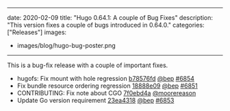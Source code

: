 
---
date: 2020-02-09
title: "Hugo 0.64.1: A couple of Bug Fixes"
description: "This version fixes a couple of bugs introduced in 0.64.0."
categories: ["Releases"]
images:
- images/blog/hugo-bug-poster.png

---

	

This is a bug-fix release with a couple of important fixes.

* hugofs: Fix mount with hole regression [b78576fd](https://github.com/gohugoio/hugo/commit/b78576fd38a76bbdaab5ad21228c8e5a559090b1) [@bep](https://github.com/bep) [#6854](https://github.com/gohugoio/hugo/issues/6854)
* Fix bundle resource ordering regression [18888e09](https://github.com/gohugoio/hugo/commit/18888e09bbb5325bdd63f2cd93116ff490dd37ab) [@bep](https://github.com/bep) [#6851](https://github.com/gohugoio/hugo/issues/6851)
* CONTRIBUTING: Fix note about CGO [7f0ebd4a](https://github.com/gohugoio/hugo/commit/7f0ebd4a3c9e016afddc2cf5e7dfe6a820aa099a) [@moorereason](https://github.com/moorereason) 
* Update Go version requirement [23ea4318](https://github.com/gohugoio/hugo/commit/23ea43180b84e35d99e88083a83e7ca1916b3b36) [@bep](https://github.com/bep) [#6853](https://github.com/gohugoio/hugo/issues/6853)



